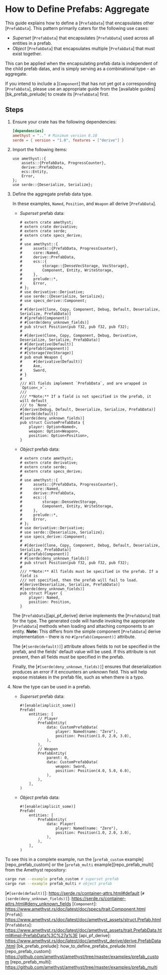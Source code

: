 # How to Define Prefabs: Aggregate

This guide explains how to define a [`PrefabData`] that encapsulates other [`PrefabData`]. This pattern primarily caters for the following use cases:

* *Superset* [`PrefabData`] that encapsulates [`PrefabData`] used across all entities in a prefab.
* *Object* [`PrefabData`] that encapsulates multiple [`PrefabData`] that must exist together.

This can be applied when the encapsulating prefab data is independent of the child prefab datas, and is simply serving as a combinational type &ndash; an aggregate.

If you intend to include a [`Component`] that has not yet got a corresponding [`PrefabData`], please use an appropriate guide from the [available guides][bk_prefab_prelude] to create its [`PrefabData`] first.

## Steps

1. Ensure your crate has the following dependencies:

    ```toml
    [dependencies]
    amethyst = ".." # Minimum version 0.10
    serde = { version = "1.0", features = ["derive"] }
    ```

2. Import the following items:

    ```rust,ignore
    use amethyst::{
        assets::{PrefabData, ProgressCounter},
        derive::PrefabData,
        ecs::Entity,
        Error,
    };
    use serde::{Deserialize, Serialize};
    ```

3. Define the aggregate prefab data type.

    In these examples, `Named`, `Position`, and `Weapon` all derive [`PrefabData`].

    * *Superset* prefab data:

        ```rust,edition2018,no_run,noplaypen
        # extern crate amethyst;
        # extern crate derivative;
        # extern crate serde;
        # extern crate specs_derive;
        #
        # use amethyst::{
        #     assets::{PrefabData, ProgressCounter},
        #     core::Named,
        #     derive::PrefabData,
        #     ecs::{
        #         storage::{DenseVecStorage, VecStorage},
        #         Component, Entity, WriteStorage,
        #     },
        #     prelude::*,
        #     Error,
        # };
        # use derivative::Derivative;
        # use serde::{Deserialize, Serialize};
        # use specs_derive::Component;
        #
        # #[derive(Clone, Copy, Component, Debug, Default, Deserialize, Serialize, PrefabData)]
        # #[prefab(Component)]
        # #[serde(deny_unknown_fields)]
        # pub struct Position(pub f32, pub f32, pub f32);
        #
        # #[derive(Clone, Copy, Component, Debug, Derivative, Deserialize, Serialize, PrefabData)]
        # #[derivative(Default)]
        # #[prefab(Component)]
        # #[storage(VecStorage)]
        # pub enum Weapon {
        #     #[derivative(Default)]
        #     Axe,
        #     Sword,
        # }
        #
        /// All fields implement `PrefabData`, and are wrapped in `Option<_>`.
        ///
        /// **Note:** If a field is not specified in the prefab, it will default
        /// to `None`.
        #[derive(Debug, Default, Deserialize, Serialize, PrefabData)]
        #[serde(default)]
        #[serde(deny_unknown_fields)]
        pub struct CustomPrefabData {
            player: Option<Named>,
            weapon: Option<Weapon>,
            position: Option<Position>,
        }
        ```

    * *Object* prefab data:

        ```rust,edition2018,no_run,noplaypen
        # extern crate amethyst;
        # extern crate derivative;
        # extern crate serde;
        # extern crate specs_derive;
        #
        # use amethyst::{
        #     assets::{PrefabData, ProgressCounter},
        #     core::Named,
        #     derive::PrefabData,
        #     ecs::{
        #         storage::DenseVecStorage,
        #         Component, Entity, WriteStorage,
        #     },
        #     prelude::*,
        #     Error,
        # };
        # use derivative::Derivative;
        # use serde::{Deserialize, Serialize};
        # use specs_derive::Component;
        #
        # #[derive(Clone, Copy, Component, Debug, Default, Deserialize, Serialize, PrefabData)]
        # #[prefab(Component)]
        # #[serde(deny_unknown_fields)]
        # pub struct Position(pub f32, pub f32, pub f32);
        #
        /// **Note:** All fields must be specified in the prefab. If a field is
        /// not specified, then the prefab will fail to load.
        #[derive(Deserialize, Serialize, PrefabData)]
        #[serde(deny_unknown_fields)]
        pub struct Player {
            player: Named,
            position: Position,
        }
        ```

    The [`PrefabData`][api_pf_derive] derive implements the [`PrefabData`] trait for the type. The generated code will handle invoking the appropriate [`PrefabData`] methods when loading and attaching components to an entity. **Note:** This differs from the simple component [`PrefabData`] derive implementation &ndash; there is no `#[prefab(Component)]` attribute.

    The [`#[serde(default)]`] attribute allows fields to not be specified in the prefab, and the fields' default value will be used. If this attribute is not present, then all fields must be specified in the prefab.

    Finally, the [`#[serde(deny_unknown_fields)]`] ensures that deserialization produces an error if it encounters an unknown field. This will help expose mistakes in the prefab file, such as when there is a typo.

4. Now the type can be used in a prefab.

    * *Superset* prefab data:

        ```rust,ignore
        #![enable(implicit_some)]
        Prefab(
            entities: [
                // Player
                PrefabEntity(
                    data: CustomPrefabData(
                        player: Named(name: "Zero"),
                        position: Position(1.0, 2.0, 3.0),
                    ),
                ),
                // Weapon
                PrefabEntity(
                    parent: 0,
                    data: CustomPrefabData(
                        weapon: Sword,
                        position: Position(4.0, 5.0, 6.0),
                    ),
                ),
            ],
        )
        ```

    * *Object* prefab data:

        ```rust,ignore
        #![enable(implicit_some)]
        Prefab(
            entities: [
                PrefabEntity(
                    data: Player(
                        player: Named(name: "Zero"),
                        position: Position(1.0, 2.0, 3.0),
                    ),
                ),
            ],
        )
        ```

To see this in a complete example, run the [`prefab_custom` example][repo_prefab_custom] or the [`prefab_multi` example][repo_prefab_multi] from the Amethyst repository:

```bash
cargo run --example prefab_custom # superset prefab
cargo run --example prefab_multi # object prefab
```

[`#[serde(default)]`]: https://serde.rs/container-attrs.html#default
[`#[serde(deny_unknown_fields)]`]: https://serde.rs/container-attrs.html#deny_unknown_fields
[`Component`]: https://www.amethyst.rs/doc/latest/doc/specs/trait.Component.html
[`Prefab`]: https://www.amethyst.rs/doc/latest/doc/amethyst_assets/struct.Prefab.html
[`PrefabData`]: https://www.amethyst.rs/doc/latest/doc/amethyst_assets/trait.PrefabData.html#impl-PrefabData%3C%27a%3E
[api_pf_derive]: https://www.amethyst.rs/doc/latest/doc/amethyst_derive/derive.PrefabData.html
[bk_prefab_prelude]: how_to_define_prefabs_prelude.html
[repo_prefab_custom]: https://github.com/amethyst/amethyst/tree/master/examples/prefab_custom
[repo_prefab_multi]: https://github.com/amethyst/amethyst/tree/master/examples/prefab_multi
